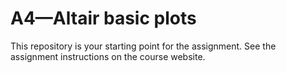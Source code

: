 # A4—Altair basic plots

This repository is your starting point for the assignment. See the assignment instructions on the course website.
